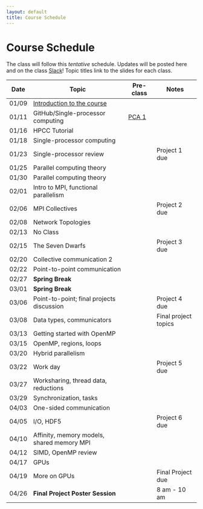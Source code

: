 ```yaml
---
layout: default
title: Course Schedule
---
```


# Course Schedule

The class will follow this _tentative_ schedule. Updates will be posted here and on the class [Slack](http://cmse-822.slack.com)!
Topic titles link to the slides for each class.

| Date  | Topic                                             | Pre-class                    | Notes                |
| ----- | ------------------------------------------------- | ---------------------------- | -------------------- |
| 01/09 | [Introduction to the course](assets/Lecture0.pdf) |                              |                      |
| 01/11 | GitHub/Single-processor computing                 | [PCA 1](assignments/pca1.md) |                      |
| 01/16 | HPCC Tutorial                                     |                              |                      |
| 01/18 | Single-processor computing                        |                              |                      |
| 01/23 | Single-processor review                           |                              | Project 1 due        |
| 01/25 | Parallel computing theory                         |                              |                      |
| 01/30 | Parallel computing theory                         |                              |                      |
| 02/01 | Intro to MPI, functional parallelism              |                              |                      |
| 02/06 | MPI Collectives                                   |                              | Project 2 due        |
| 02/08 | Network Topologies                                |                              |                      |
| 02/13 | No Class                                          |                              |                      |
| 02/15 | The Seven Dwarfs                                  |                              | Project 3 due        |
| 02/20 | Collective communication 2                        |                              |                      |
| 02/22 | Point-to-point communication                      |                              |                      |
| 02/27 | **Spring Break**                                  |                              |                      |
| 03/01 | **Spring Break**                                  |                              |                      |
| 03/06 | Point-to-point; final projects discussion         |                              | Project 4 due        |
| 03/08 | Data types, communicators                         |                              | Final project topics |
| 03/13 | Getting started with OpenMP                       |                              |                      |
| 03/15 | OpenMP, regions, loops                            |                              |                      |
| 03/20 | Hybrid parallelism                                |                              |                      |
| 03/22 | Work day                                          |                              | Project 5 due        |
| 03/27 | Worksharing, thread data, reductions              |                              |                      |
| 03/29 | Synchronization, tasks                            |                              |                      |
| 04/03 | One-sided communication                           |                              |                      |
| 04/05 | I/O, HDF5                                         |                              | Project 6 due        |
| 04/10 | Affinity, memory models, shared memory MPI        |                              |                      |
| 04/12 | SIMD, OpenMP review                               |                              |                      |
| 04/17 | GPUs                                              |                              |                      |
| 04/19 | More on GPUs                                      |                              | Final Project due    |
| 04/26 | **Final Project Poster Session**                  |                              | 8 am - 10 am         |
